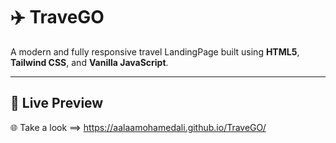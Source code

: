 # ✈️ TraveGO 

A modern and fully responsive travel LandingPage built using **HTML5**, **Tailwind CSS**, and **Vanilla JavaScript**.

---

## 🔗 Live Preview

🌐 Take a look ==> https://aalaamohamedali.github.io/TraveGO/





